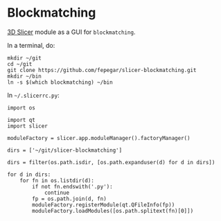 # Blockmatching
[3D Slicer](https://www.slicer.org/) module as a GUI for `blockmatching`.

In a terminal, do:
```
mkdir ~/git
cd ~/git
git clone https://github.com/fepegar/slicer-blockmatching.git
mkdir ~/bin
ln -s $(which blockmatching) ~/bin
```


In `~/.slicerrc.py`:

```
import os

import qt
import slicer

moduleFactory = slicer.app.moduleManager().factoryManager()
 
dirs = ['~/git/slicer-blockmatching']

dirs = filter(os.path.isdir, [os.path.expanduser(d) for d in dirs])

for d in dirs:
    for fn in os.listdir(d):
        if not fn.endswith('.py'):
            continue
        fp = os.path.join(d, fn)
        moduleFactory.registerModule(qt.QFileInfo(fp))
        moduleFactory.loadModules([os.path.splitext(fn)[0]])
```



